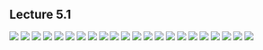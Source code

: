 ## Lecture 5.1

![](https://github.com/csn3rd/Ethics19Spring2020/blob/master/5.1.01%20Issues%20with%20Consequentialism%201.png)
![](https://github.com/csn3rd/Ethics19Spring2020/blob/master/5.1.02%20Issues%20with%20Consequentialism%202.png)
![](https://github.com/csn3rd/Ethics19Spring2020/blob/master/5.1.03%20Problems%20with%20Simple%20Deontologies%201.png)
![](https://github.com/csn3rd/Ethics19Spring2020/blob/master/5.1.04%20Problems%20with%20Simple%20Deontologies%202.png)
![](https://github.com/csn3rd/Ethics19Spring2020/blob/master/5.1.05%20Three%20Overlapping%20Ethical%20Questions.png)
![](https://github.com/csn3rd/Ethics19Spring2020/blob/master/5.1.06%20Ethical%20Standards%20Comparison%201.png)
![](https://github.com/csn3rd/Ethics19Spring2020/blob/master/5.1.07%20Deontology%20vs%20Utilitarianism.png)
![](https://github.com/csn3rd/Ethics19Spring2020/blob/master/5.1.08%20Along%20the%20Right%20vs.%20Good%20Spectrum%201.png)
![](https://github.com/csn3rd/Ethics19Spring2020/blob/master/5.1.09%20Forms%20of%20Discourse.png)
![](https://github.com/csn3rd/Ethics19Spring2020/blob/master/5.1.10%20Dialectics%20and%20Synthesis.png)
![](https://github.com/csn3rd/Ethics19Spring2020/blob/master/5.1.11%20John%20Stuart%20Mill's%20Utilitarianism.png)
![](https://github.com/csn3rd/Ethics19Spring2020/blob/master/5.1.12%20Act%20vs%20Rule%20Utilitarianism.png)
![](https://github.com/csn3rd/Ethics19Spring2020/blob/master/5.1.13%20Synthesis%20Rule%20Utilitarianism.png)
![](https://github.com/csn3rd/Ethics19Spring2020/blob/master/5.1.14%20Issues%20in%20the%20Beta%20Test%20of%20Utilitarianism.png)
![](https://github.com/csn3rd/Ethics19Spring2020/blob/master/5.1.15%20Pragmatism.png)
![](https://github.com/csn3rd/Ethics19Spring2020/blob/master/5.1.16%20William%20David%20Ross.png)
![](https://github.com/csn3rd/Ethics19Spring2020/blob/master/5.1.17%20Synthesis%20Facie%20Deontology.png)
![](https://github.com/csn3rd/Ethics19Spring2020/blob/master/5.1.18%20Problems%20with%20Simple%20Deontologies%203.png)
![](https://github.com/csn3rd/Ethics19Spring2020/blob/master/5.1.19%20The%20Right%20and%20the%20Good%201.png)
![](https://github.com/csn3rd/Ethics19Spring2020/blob/master/5.1.20%20The%20Right%20and%20the%20Good%202.png)
![](https://github.com/csn3rd/Ethics19Spring2020/blob/master/5.1.21%20Ethical%20Standards%20Comparison%202.png)
![](https://github.com/csn3rd/Ethics19Spring2020/blob/master/5.1.22%20Along%20the%20Right%20vs%20Good%20Spectrum%202.png)
